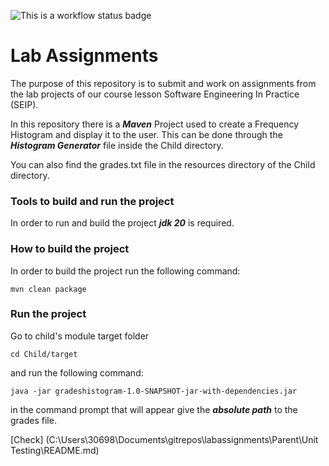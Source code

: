 ![This is a workflow status badge](https://github.com/Alexandra-Stath/labassignments/actions/workflows/maven.yml/badge.svg
)
# Lab Assignments

The purpose of this repository is to submit and work on assignments from the lab projects of our 
course lesson Software Engineering In Practice (SEIP).

In this repository there is a ***Maven*** Project used to create a Frequency Histogram and display 
it to the user. This can be done through the ***Histogram Generator*** file inside the Child 
directory.

You can also find the grades.txt file in the resources directory of the Child directory.

### Tools to build and run the project
In order to run and build the project ***jdk 20*** is required.

### How to build the project 
In order to build the project run the following command:

``` 
mvn clean package
```

### Run the project 
Go to child's module target folder 

```
cd Child/target
```

and run the following command:

```
java -jar gradeshistogram-1.0-SNAPSHOT-jar-with-dependencies.jar
```

in the command prompt that will appear give the ***absolute path*** to the grades file.

[Check] (C:\Users\30698\Documents\gitrepos\labassignments\Parent\Unit Testing\README.md)